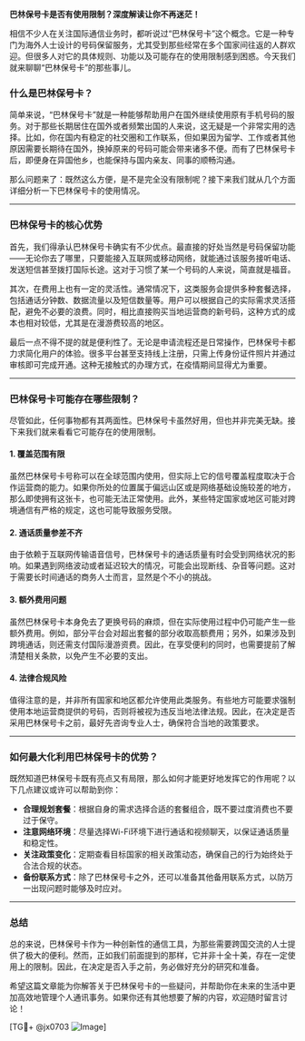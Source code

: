 **巴林保号卡是否有使用限制？深度解读让你不再迷茫！**

相信不少人在关注国际通信业务时，都听说过“巴林保号卡”这个概念。它是一种专门为海外人士设计的号码保留服务，尤其受到那些经常在多个国家间往返的人群欢迎。但很多人对它的具体规则、功能以及可能存在的使用限制感到困惑。今天我们就来聊聊“巴林保号卡”的那些事儿。

### 什么是巴林保号卡？

简单来说，“巴林保号卡”就是一种能够帮助用户在国外继续使用原有手机号码的服务。对于那些长期居住在国外或者频繁出国的人来说，这无疑是一个非常实用的选择。比如，你在国内有稳定的社交圈和工作联系，但如果因为留学、工作或者其他原因需要长期待在国外，换掉原来的号码可能会带来诸多不便。而有了巴林保号卡后，即便身在异国他乡，也能保持与国内亲友、同事的顺畅沟通。

那么问题来了：既然这么方便，是不是完全没有限制呢？接下来我们就从几个方面详细分析一下巴林保号卡的使用情况。

---

### 巴林保号卡的核心优势

首先，我们得承认巴林保号卡确实有不少优点。最直接的好处当然是号码保留功能——无论你去了哪里，只要能接入互联网或移动网络，就能通过该服务接听电话、发送短信甚至拨打国际长途。这对于习惯了某一个号码的人来说，简直就是福音。

其次，在费用上也有一定的灵活性。通常情况下，这类服务会提供多种套餐选择，包括通话分钟数、数据流量以及短信数量等。用户可以根据自己的实际需求灵活搭配，避免不必要的浪费。同时，相比直接购买当地运营商的新号码，这种方式的成本也相对较低，尤其是在漫游费较高的地区。

最后一点不得不提的就是便利性了。无论是申请流程还是日常操作，巴林保号卡都力求简化用户的体验。很多平台甚至支持线上注册，只需上传身份证件照片并通过审核即可完成开通。这种无接触式的办理方式，在疫情期间显得尤为重要。

---

### 巴林保号卡可能存在哪些限制？

尽管如此，任何事物都有其两面性。巴林保号卡虽然好用，但也并非完美无缺。接下来我们就来看看它可能存在的使用限制。

#### 1. **覆盖范围有限**
虽然巴林保号卡号称可以在全球范围内使用，但实际上它的信号覆盖程度取决于合作运营商的能力。如果你所处的位置属于偏远山区或是网络基础设施较差的地方，那么即使拥有这张卡，也可能无法正常使用。此外，某些特定国家或地区可能对跨境通信有严格的规定，这也可能导致服务受限。

#### 2. **通话质量参差不齐**
由于依赖于互联网传输语音信号，巴林保号卡的通话质量有时会受到网络状况的影响。如果遇到网络波动或者延迟较大的情况，可能会出现断线、杂音等问题。这对于需要长时间通话的商务人士而言，显然是个不小的挑战。

#### 3. **额外费用问题**
虽然巴林保号卡本身免去了更换号码的麻烦，但在实际使用过程中仍可能产生一些额外费用。例如，部分平台会对超出套餐的部分收取高额费用；另外，如果涉及到跨境通话，则还需支付国际漫游资费。因此，在享受便利的同时，也需要提前了解清楚相关条款，以免产生不必要的支出。

#### 4. **法律合规风险**
值得注意的是，并非所有国家和地区都允许使用此类服务。有些地方可能要求强制使用本地运营商提供的号码，否则将被视为违反当地法律法规。因此，在决定是否采用巴林保号卡之前，最好先咨询专业人士，确保符合当地的政策要求。

---

### 如何最大化利用巴林保号卡的优势？

既然知道巴林保号卡既有亮点又有局限，那么如何才能更好地发挥它的作用呢？以下几点建议或许可以帮助到你：

- **合理规划套餐**：根据自身的需求选择合适的套餐组合，既不要过度消费也不要过于保守。
- **注意网络环境**：尽量选择Wi-Fi环境下进行通话和视频聊天，以保证通话质量和稳定性。
- **关注政策变化**：定期查看目标国家的相关政策动态，确保自己的行为始终处于合法合规的状态。
- **备份联系方式**：除了巴林保号卡之外，还可以准备其他备用联系方式，以防万一出现问题时能够及时应对。

---

### 总结

总的来说，巴林保号卡作为一种创新性的通信工具，为那些需要跨国交流的人士提供了极大的便利。然而，正如我们前面提到的那样，它并非十全十美，存在一定使用上的限制。因此，在决定是否入手之前，务必做好充分的研究和准备。

希望这篇文章能为你解答关于巴林保号卡的一些疑问，并帮助你在未来的生活中更加高效地管理个人通讯事务。如果你还有其他想要了解的内容，欢迎随时留言讨论！

[TG💪+ @jx0703 ![Image](https://github.com/user-attachments/assets/dbca1d08-cadb-493c-b0ec-ad6f7a83f270)]